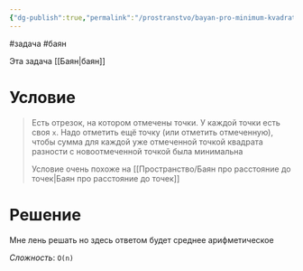 ```yaml
---
{"dg-publish":true,"permalink":"/prostranstvo/bayan-pro-minimum-kvadratnyh-rasstoyanij/"}
---
```


#задача #баян

Эта задача [[Баян\|баян]]
# Условие

> Есть отрезок, на котором отмечены точки. У каждой точки есть своя `x`.  Надо отметить ещё точку (или отметить отмеченную), чтобы сумма для каждой уже отмеченной точкой квадрата разности с новоотмеченной точкой была минимальна
> 
> Условие очень похоже на [[Пространство/Баян про расстояние до точек\|Баян про расстояние до точек]]
# Решение

Мне лень решать но здесь ответом будет среднее арифметическое

*Сложность*: `O(n)`
